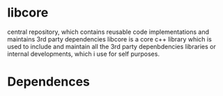 # libcore
central repository, which contains reusable code implementations and maintains 3rd party dependencies
libcore is a core c++ library which is used to include and maintain all the 3rd party depenbdencies libraries or
internal developments, which i use for self purposes.

# Dependences

